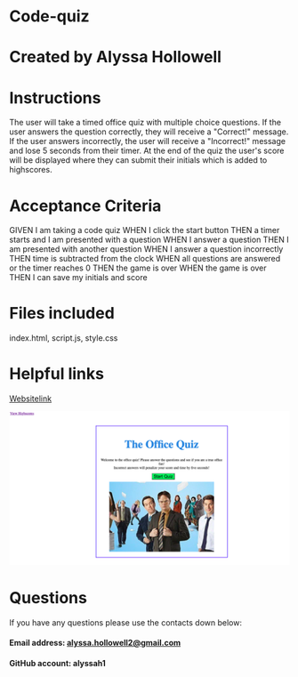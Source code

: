 # Code-quiz

# Created by Alyssa Hollowell

# Instructions

The user will take a timed office quiz with multiple choice questions. If the user answers the question correctly, they will receive a "Correct!" message. If the user answers incorrectly, the user will receive a "Incorrect!" message and lose 5 seconds from their timer. At the end of the quiz the user's score will be displayed where they can submit their initials which is added to highscores. 

# Acceptance Criteria 
GIVEN I am taking a code quiz
WHEN I click the start button
THEN a timer starts and I am presented with a question
WHEN I answer a question
THEN I am presented with another question
WHEN I answer a question incorrectly
THEN time is subtracted from the clock
WHEN all questions are answered or the timer reaches 0
THEN the game is over
WHEN the game is over
THEN I can save my initials and score

# Files included
index.html, script.js, style.css

# Helpful links
[Websitelink](https://alyssah1.github.io/Code-quiz-1/)

![screenshot](./Images/1stpage.png)

# Questions
If you have any questions please use the contacts down below:

#### Email address: alyssa.hollowell2@gmail.com
#### GitHub account: alyssah1